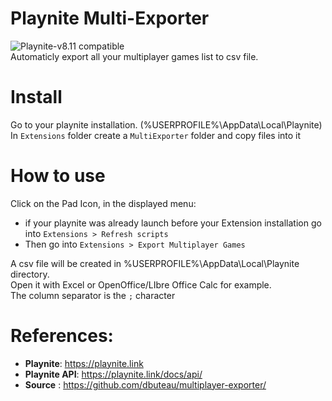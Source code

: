 # Playnite Multi-Exporter
![Playnite-v8.11 compatible](https://img.shields.io/badge/Playnite-v8.11%20tested-success)  
Automaticly export all your multiplayer games list to csv file.  

# Install
Go to your playnite installation. (%USERPROFILE%\AppData\Local\Playnite)  
In `Extensions` folder create a `MultiExporter` folder and copy files into it

# How to use
Click on the Pad Icon, in the displayed menu:  
* if your playnite was already launch before your Extension installation
go into `Extensions > Refresh scripts`
* Then
go into `Extensions > Export Multiplayer Games`

A csv file will be created in %USERPROFILE%\AppData\Local\Playnite directory.  
Open it with Excel or OpenOffice/LIbre Office Calc for example.  
The column separator is the `;` character  

# References:
- **Playnite**: https://playnite.link
- **Playnite API**: https://playnite.link/docs/api/
- **Source** : https://github.com/dbuteau/multiplayer-exporter/
